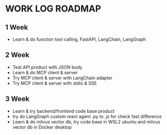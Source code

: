 # WORK LOG ROADMAP

## 1 Week
- Learn & do function tool calling, FastAPI, LangChain, LangGraph

## 2 Week
- Test API product with JSON body
- Learn & do MCP client & server
- Try MCP client & server with LangChain adapter
- Try MCP client & server with stdio & SSE

## 3 Week
- Learn & try backend/frontend code base product
- try do LangGraph custom react agent .py to .js for check fast difference
- Learn & do milvus vector db, try code base in WSL2 ubuntu and milvus vector db in Docker desktop
